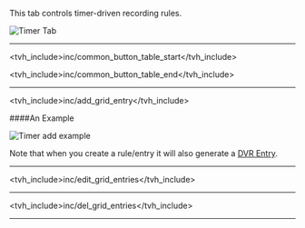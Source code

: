 This tab controls timer-driven recording rules.

![Timer Tab](docresources/timers.png)

---

<tvh_include>inc/common_button_table_start</tvh_include>

<tvh_include>inc/common_button_table_end</tvh_include>

---

<tvh_include>inc/add_grid_entry</tvh_include>

####An Example

![Timer add example](docresources/dvrtimeradd.png)

Note that when you create a rule/entry it will also generate a [DVR Entry](class/dvrentry).

---

<tvh_include>inc/edit_grid_entries</tvh_include>

---

<tvh_include>inc/del_grid_entries</tvh_include>

---

